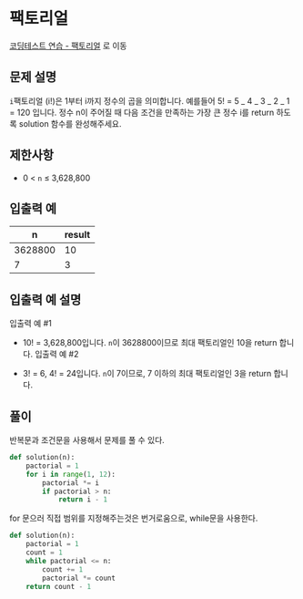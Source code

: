 # 팩토리얼

[코딩테스트 연습 - 팩토리얼][1] 로 이동

## 문제 설명

`i`팩토리얼 (i!)은 1부터 i까지 정수의 곱을 의미합니다. 예를들어 5! = 5 _ 4 _ 3 _ 2 _ 1 = 120 입니다. 정수 n이 주어질 때 다음 조건을 만족하는 가장 큰 정수 i를 return 하도록 solution 함수를 완성해주세요.

## 제한사항

- 0 < `n` ≤ 3,628,800

## 입출력 예

| n       | result |
| ------- | ------ |
| 3628800 | 10     |
| 7       | 3      |

## 입출력 예 설명

입출력 예 #1

- 10! = 3,628,800입니다. `n`이 3628800이므로 최대 팩토리얼인 10을 return 합니다.
  입출력 예 #2

- 3! = 6, 4! = 24입니다. `n`이 7이므로, 7 이하의 최대 팩토리얼인 3을 return 합니다.

## 풀이

반복문과 조건문을 사용해서 문제를 풀 수 있다.

```python
def solution(n):
    pactorial = 1
    for i in range(1, 12):
        pactorial *= i
        if pactorial > n:
            return i - 1
```

for 문으러 직접 범위를 지정해주는것은 번거로움으로, while문을 사용한다.

```python
def solution(n):
    pactorial = 1
    count = 1
    while pactorial <= n:
        count += 1
        pactorial *= count
    return count - 1
```

[1]: https://school.programmers.co.kr/learn/courses/30/lessons/120848
